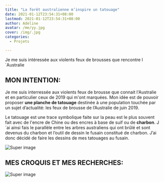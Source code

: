 ```yaml
---
title: "La forêt australienne m’inspire un tatouage"
date: 2021-01-12T23:54:31+08:00
lastmod: 2021-01-12T23:54:31+08:00
author: Adeline
avatar: /me/yy.jpg
cover: /img/.jpg
categories:
  - Projets

---
```


Je me suis intéressée aux violents feux de brousses que rencontre l´Australie

<!--more-->

## MON INTENTION:

Je me suis interressée aux violents feux de brousse que connait l'Australie et en particulier ceux de 2019 qui m'ont marquées.
Mon idée est de pouvoir proposer **une planche de tatouage** destinée à une population touchée par un sujet d’actualité:  les feux de brousse de l’Australie de juin 2019.

Le tatouage est une trace symbolique faite sur la peau est le plus souvent fait avec de l'encre de Chine ou des encres à base de suif ou de **charbon**.
J´ai ainsi fais le parallèle entre les arbres australiens qui ont brûlé et sont devenus du charbon et l’outil de dessin le fusain constitué de charbon. J’ai donc décidé de faire les dessins de mes tatouages au fusain. 


![Super image](/img/.PNG)

## MES CROQUIS ET MES RECHERCHES:

![Super image](/img/.PNG)



